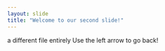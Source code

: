 ```yaml
---
layout: slide
title: "Welcome to our second slide!"
---
```

a different file entirely
Use the left arrow to go back!

